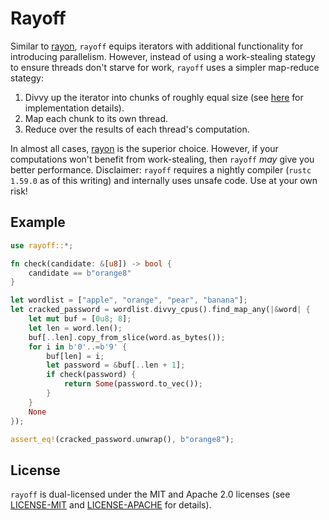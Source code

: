 # Rayoff

Similar to [rayon](https://docs.rs/rayon/latest/rayon/), `rayoff` equips iterators with additional
functionality for introducing parallelism. However, instead of using a work-stealing stategy to 
ensure threads don't starve for work, `rayoff` uses a simpler map-reduce stategy:

1. Divvy up the iterator into chunks of roughly equal size (see
[here](https://docs.rs/rayoff/0.0.1/rayoff/trait.Divvy.html#implementation-details)
for implementation details).
2. Map each chunk to its own thread.
3. Reduce over the results of each thread's computation.

In almost all cases, [rayon](https://docs.rs/rayon/latest/rayon/) is the superior choice. However,
if your computations won't benefit from work-stealing, then `rayoff` _may_
give you better performance. Disclaimer: `rayoff` requires a nightly
compiler (`rustc 1.59.0` as of this writing) and internally uses unsafe code. Use at your own risk!

## Example
```rust
use rayoff::*;

fn check(candidate: &[u8]) -> bool {
    candidate == b"orange8"
}

let wordlist = ["apple", "orange", "pear", "banana"];
let cracked_password = wordlist.divvy_cpus().find_map_any(|&word| {
    let mut buf = [0u8; 8];
    let len = word.len();
    buf[..len].copy_from_slice(word.as_bytes());
    for i in b'0'..=b'9' {
        buf[len] = i;
        let password = &buf[..len + 1];
        if check(password) {
            return Some(password.to_vec());
        }
    }
    None
});

assert_eq!(cracked_password.unwrap(), b"orange8");
```

## License
`rayoff` is dual-licensed under the MIT and Apache 2.0 licenses (see [LICENSE-MIT](LICENSE-MIT) and [LICENSE-APACHE](LICENSE-APACHE) for details).
